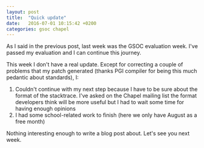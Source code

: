 ```yaml
---
layout: post
title:  "Quick update"
date:   2016-07-01 10:15:42 +0200
categories: gsoc chapel
---
```


As I said in the previous post, last week was the GSOC evaluation week. I've passed my evaluation and I can continue this journey.<!--more-->

This week I don't have a real update. Except for correcting a couple of problems that my patch generated (thanks PGI compiler for being this much pedantic about standards), I:

1. Couldn't continue with my next step because I have to be sure about the format of the stacktrace. I've asked on the Chapel mailing list the format developers think will be more useful but I had to wait some time for having enough opinions
2. I had some school-related work to finish (here we only have August as a free month)

Nothing interesting enough to write a blog post about. Let's see you next week.